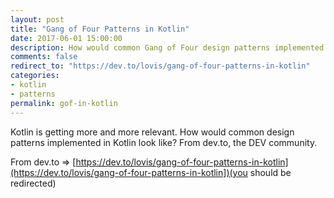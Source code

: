 ```yaml
---
layout: post
title: "Gang of Four Patterns in Kotlin"
date: 2017-06-01 15:00:00
description: How would common Gang of Four design patterns implemented in Kotlin look like? (from dev.to)
comments: false
redirect_to: "https://dev.to/lovis/gang-of-four-patterns-in-kotlin"
categories:
- kotlin
- patterns
permalink: gof-in-kotlin
---
```

Kotlin is getting more and more relevant. How would common design patterns implemented in Kotlin look like? 
From dev.to, the DEV community.

From dev.to => [https://dev.to/lovis/gang-of-four-patterns-in-kotlin](https://dev.to/lovis/gang-of-four-patterns-in-kotlin])(you should be redirected)
